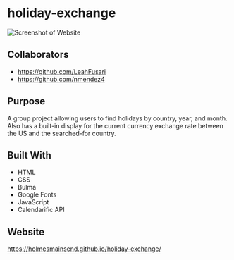 # holiday-exchange
![Screenshot of Website]()

## Collaborators
* https://github.com/LeahFusari
* https://github.com/nmendez4

## Purpose
A group project allowing users to find holidays by country, year, and month. 
Also has a built-in display for the current currency exchange rate between the US and the searched-for country.

## Built With
* HTML
* CSS
* Bulma
* Google Fonts
* JavaScript
* Calendarific API

## Website
https://holmesmainsend.github.io/holiday-exchange/
